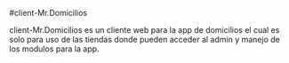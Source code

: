 #client-Mr.Domicilios

client-Mr.Domicilios es un cliente web para la app de domicilios el cual es solo para uso de las tiendas donde pueden acceder al admin y manejo de los modulos para la app.
